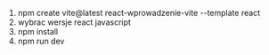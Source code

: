 1.  npm create vite@latest react-wprowadzenie-vite --template react
2.  wybrac wersje react javascript
3.  npm install
4.  npm run dev
